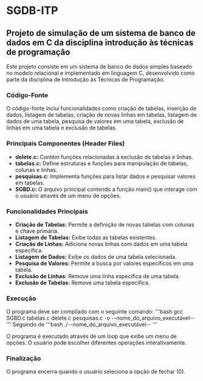 # SGDB-ITP

## Projeto de simulação de um sistema de banco de dados em C da disciplina introdução às técnicas de programação

Este projeto consiste em um sistema de banco de dados simples baseado no modelo relacional e implementado em linguagem C, desenvolvido como parte da disciplina de Introdução às Técnicas de Programação.

### Código-Fonte

O código-fonte inclui funcionalidades como criação de tabelas, inserção de dados, listagem de tabelas, criação de novas linhas em tabelas, listagem de dados de uma tabela, pesquisa de valores em uma tabela, exclusão de linhas em uma tabela e exclusão de tabelas.

### Principais Componentes (Header Files)

- **delete.c:** Contém funções relacionadas à exclusão de tabelas e linhas.
- **tabelas.c:** Define estruturas e funções para manipulação de tabelas, colunas e linhas.
- **pesquisas.c:** Implementa funções para listar dados e pesquisar valores em tabelas.
- **SGBD.c:** O arquivo principal contendo a função main() que interage com o usuário através de um menu de opções.

### Funcionalidades Principais

- **Criação de Tabelas:** Permite a definição de novas tabelas com colunas e chave primária.
- **Listagem de Tabelas:** Exibe todas as tabelas existentes.
- **Criação de Linhas:** Adiciona novas linhas com dados em uma tabela específica.
- **Listagem de Dados:** Exibe os dados de uma tabela selecionada.
- **Pesquisa de Valores:** Permite a busca por valores específicos em uma tabela.
- **Exclusão de Linhas:** Remove uma linha específica de uma tabela.
- **Exclusão de Tabelas:** Remove uma tabela específica.

### Execução

O programa deve ser compilado com o seguinte comando: '''bash gcc SGBD.c tabelas.c delete.c pesquisas.c -o --nome_do_arquivo_executável--'''
Seguindo de '''bash ./--nome_do_arquivo_executável-- '''

O programa é executado através de um loop que exibe um menu de opções. O usuário pode escolher diferentes operações interativamente.

### Finalização

O programa encerra quando o usuário seleciona a opção de fechar (0).
